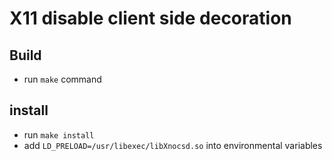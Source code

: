 # X11 disable client side decoration
## Build
* run `make` command
## install
* run `make install`
* add `LD_PRELOAD=/usr/libexec/libXnocsd.so` into environmental variables
